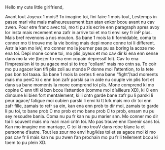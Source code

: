 Hello my cute little girlfriend,

Avant tout Joyeux 1 mois!!
To imagine toi, fini faire 1 mois tout, Lestemps in passe mari vite mais malheureusement bzn atan enkor bcou avant nu cav zwen.  Pour etre franc avec toi, mo ti pu zis ecrire enn paragraph apres avoy lor insta mais recement ena zafr in arrive toi et mo ti envi sey fr inP plus.
Mais bref revenons a nos mouton.
Sa bane 1 mois la ti formidable, coma to conner mo ti trouve mo la vie boring mais depi mone conne toi li different. Astr la kan mo leV, mo conner mo la journer pas pu sa boring la acoze mo ena toi. Depi mone conne toi, mo plis joyeux et mo cav dir ki ena enn sense dans mo la vie (bezer to ena enn copain depressif lol). Cav to ena l’impression ki to pu agace moi si to trop “collant” mais mo cntn sa. To coir mo pu agacer kan tifi plis zoli au monde P donne moi l’attention, to la tete pas bon toi taaaa. Sa bane 1 mois la certes ti ena bane “fight”/sad moments mais mo penC ki c enn bon zafr parski sa in aide nu couple vin plis fort et dans sa bane moments la mone comprend toi plis. Mone comprend ki mo copine C enn tifi ki bzn bcou l’attention (comme moi d’ailleurs XD), ki C enn dimoune ki bien fort mentalement, ki li cntn garde bane zafr pu li parski li peur agace/ fatigue moi oubien parski li envi ki tt krk mais mo dir toi enn zafr fille, zamais to refr sa ein, kan ena enn prob to dir moi, zamais to garde li pu toi, to bane prob C mo prob et mo bane prob C to prob, ensam nu pu sey resoudre banla. Coma nu pu fr kan nu pu marier snn. Mo conner mo dir toi li souvent mais mo mari mari cntn toi. Mo pas trouve enn l’avenir sans toi. Kan mo imagine mo marriage, C toi ki mo trouV dans robe blanc la et personne d’autre. Tout les zour mo envi hug/kiss toi et sa agace moi ki mo pas cav fr li mais kan nu pu zwen l’an prochain mo pu fr li tellement bcou ki toem to pu plein XD.


